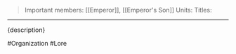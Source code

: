 >Important members: [[Emperor]], [[Emperor's Son]]
>Units: 
>Titles:
---

{description}

#Organization #Lore